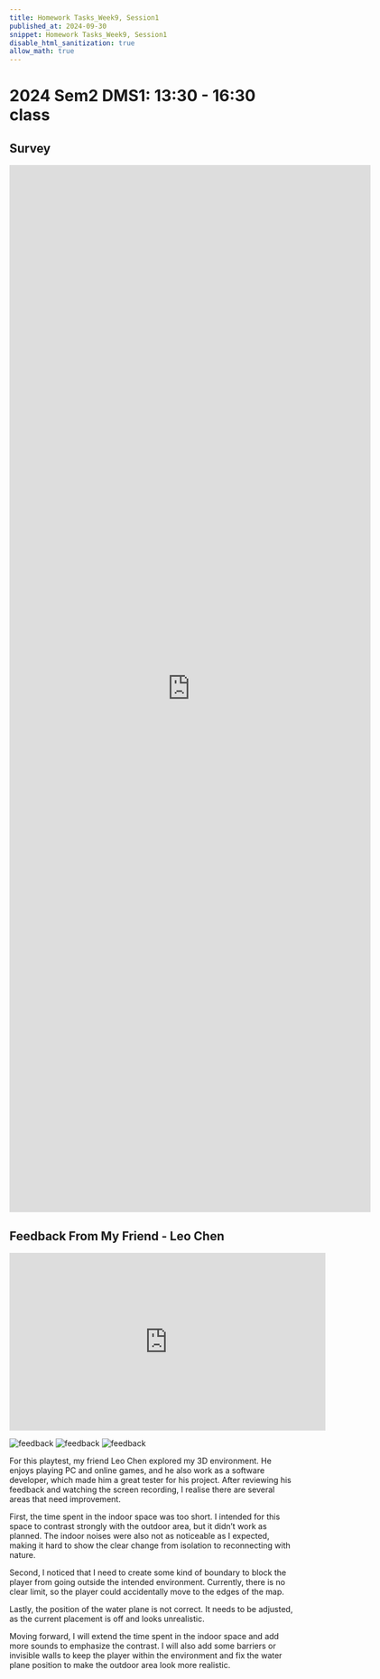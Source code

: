 ```yaml
---
title: Homework Tasks_Week9, Session1
published_at: 2024-09-30
snippet: Homework Tasks_Week9, Session1
disable_html_sanitization: true
allow_math: true
---
```

#  2024 Sem2 DMS1: 13:30 - 16:30 class

## Survey ##
<iframe src="https://docs.google.com/forms/d/e/1FAIpQLSd1FydDB2ymq1EWY4G-AyvymOPSPAvDWhaqVMAPwLLKmWSWfw/viewform?embedded=true" width="640" height="1856" frameborder="0" marginheight="0" marginwidth="0">Loading…</iframe>

## Feedback From My Friend - Leo Chen ##

<iframe width="560" height="315" src="https://www.youtube.com/embed/hFOtRsD4jGc?si=5WY3JkOiKnpFe_7k" title="YouTube video player" frameborder="0" allow="accelerometer; autoplay; clipboard-write; encrypted-media; gyroscope; picture-in-picture; web-share" referrerpolicy="strict-origin-when-cross-origin" allowfullscreen></iframe>

![feedback](Feedback_1.jpg)
![feedback](Feedback_2.jpg)
![feedback](Feedback_3.jpg)

<p>For this playtest, my friend Leo Chen explored my 3D environment. He enjoys playing PC and online games, and he also work as a software developer, which made him a great tester for his project. After reviewing his feedback and watching the screen recording, I realise there are several areas that need improvement.</p>

<p>First, the time spent in the indoor space was too short. I intended for this space to contrast strongly with the outdoor area, but it didn’t work as planned. The indoor noises were also not as noticeable as I expected, making it hard to show the clear change from isolation to reconnecting with nature.</p>

<p>Second, I noticed that I need to create some kind of boundary to block the player from going outside the intended environment. Currently, there is no clear limit, so the player could accidentally move to the edges of the map.</p>

<p>Lastly, the position of the water plane is not correct. It needs to be adjusted, as the current placement is off and looks unrealistic.</p>

<p>Moving forward, I will extend the time spent in the indoor space and add more sounds to emphasize the contrast. I will also add some barriers or invisible walls to keep the player within the environment and fix the water plane position to make the outdoor area look more realistic.</p>





